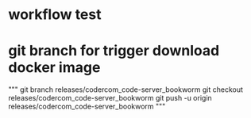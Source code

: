# workflow test 

# git branch for trigger download docker image
"""
git branch releases/codercom_code-server_bookworm
git checkout releases/codercom_code-server_bookworm
git push -u origin releases/codercom_code-server_bookworm
"""
